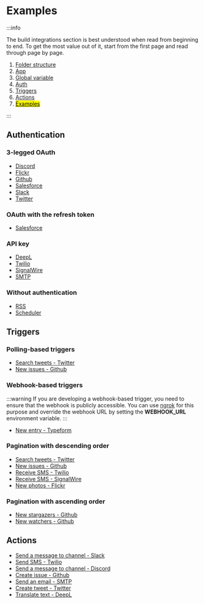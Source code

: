 # Examples

:::info

The build integrations section is best understood when read from beginning to end. To get the most value out of it, start from the first page and read through page by page.

1. [Folder structure](/build-integrations/folder-structure)
2. [App](/build-integrations/app)
3. [Global variable](/build-integrations/global-variable)
4. [Auth](/build-integrations/auth)
5. [Triggers](/build-integrations/triggers)
6. [Actions](/build-integrations/actions)
7. [<mark>Examples</mark>](/build-integrations/examples)

:::

## Authentication

### 3-legged OAuth

- [Discord](https://github.com/automatisch/automatisch/tree/main/packages/backend/src/apps/discord/auth/index.ts)
- [Flickr](https://github.com/automatisch/automatisch/tree/main/packages/backend/src/apps/flickr/auth/index.ts)
- [Github](https://github.com/automatisch/automatisch/tree/main/packages/backend/src/apps/github/auth/index.ts)
- [Salesforce](https://github.com/automatisch/automatisch/tree/main/packages/backend/src/apps/salesforce/auth/index.ts)
- [Slack](https://github.com/automatisch/automatisch/tree/main/packages/backend/src/apps/slack/auth/index.ts)
- [Twitter](https://github.com/automatisch/automatisch/tree/main/packages/backend/src/apps/twitter/auth/index.ts)

### OAuth with the refresh token

- [Salesforce](https://github.com/automatisch/automatisch/tree/main/packages/backend/src/apps/salesforce/auth/index.ts)

### API key

- [DeepL](https://github.com/automatisch/automatisch/tree/main/packages/backend/src/apps/deepl/auth/index.ts)
- [Twilio](https://github.com/automatisch/automatisch/tree/main/packages/backend/src/apps/twilio/auth/index.ts)
- [SignalWire](https://github.com/automatisch/automatisch/tree/main/packages/backend/src/apps/signalwire/auth/index.ts)
- [SMTP](https://github.com/automatisch/automatisch/tree/main/packages/backend/src/apps/smtp/auth/index.ts)

### Without authentication

- [RSS](https://github.com/automatisch/automatisch/tree/main/packages/backend/src/apps/rss/index.ts)
- [Scheduler](https://github.com/automatisch/automatisch/tree/main/packages/backend/src/apps/scheduler/index.ts)

## Triggers

### Polling-based triggers

- [Search tweets - Twitter](https://github.com/automatisch/automatisch/tree/main/packages/backend/src/apps/twitter/triggers/search-tweets/index.ts)
- [New issues - Github](https://github.com/automatisch/automatisch/tree/main/packages/backend/src/apps/github/triggers/new-issues/index.ts)

### Webhook-based triggers

:::warning
If you are developing a webhook-based trigger, you need to ensure that the webhook is publicly accessible. You can use [ngrok](https://ngrok.com) for this purpose and override the webhook URL by setting the **WEBHOOK_URL** environment variable.
:::

- [New entry - Typeform](https://github.com/automatisch/automatisch/tree/main/packages/backend/src/apps/typeform/triggers/new-entry/index.ts)

### Pagination with descending order

- [Search tweets - Twitter](https://github.com/automatisch/automatisch/tree/main/packages/backend/src/apps/twitter/triggers/search-tweets/index.ts)
- [New issues - Github](https://github.com/automatisch/automatisch/tree/main/packages/backend/src/apps/github/triggers/new-issues/index.ts)
- [Receive SMS - Twilio](https://github.com/automatisch/automatisch/tree/main/packages/backend/src/apps/twilio/triggers/receive-sms/index.ts)
- [Receive SMS - SignalWire](https://github.com/automatisch/automatisch/tree/main/packages/backend/src/apps/signalwire/triggers/receive-sms/index.ts)
- [New photos - Flickr](https://github.com/automatisch/automatisch/tree/main/packages/backend/src/apps/flickr/triggers/new-photos/index.ts)

### Pagination with ascending order

- [New stargazers - Github](https://github.com/automatisch/automatisch/tree/main/packages/backend/src/apps/github/triggers/new-stargazers/index.ts)
- [New watchers - Github](https://github.com/automatisch/automatisch/tree/main/packages/backend/src/apps/github/triggers/new-watchers/index.ts)

## Actions

- [Send a message to channel - Slack](https://github.com/automatisch/automatisch/tree/main/packages/backend/src/apps/slack/actions/send-a-message-to-channel/index.ts)
- [Send SMS - Twilio](https://github.com/automatisch/automatisch/tree/main/packages/backend/src/apps/twilio/actions/send-sms/index.ts)
- [Send a message to channel - Discord](https://github.com/automatisch/automatisch/tree/main/packages/backend/src/apps/discord/actions/send-message-to-channel/index.ts)
- [Create issue - Github](https://github.com/automatisch/automatisch/tree/main/packages/backend/src/apps/github/actions/create-issue/index.ts)
- [Send an email - SMTP](https://github.com/automatisch/automatisch/tree/main/packages/backend/src/apps/smtp/actions/send-email/index.ts)
- [Create tweet - Twitter](https://github.com/automatisch/automatisch/tree/main/packages/backend/src/apps/twitter/actions/create-tweet/index.ts)
- [Translate text - DeepL](https://github.com/automatisch/automatisch/tree/main/packages/backend/src/apps/deepl/actions/translate-text/index.ts)
